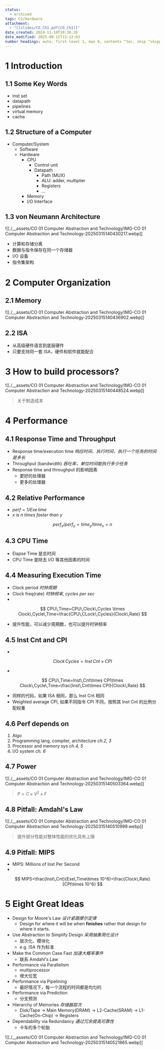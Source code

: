 ```yaml
---
status:
  - archived
tags: CS/Hardware
attachment:
  - "[[slides/CO_Ch1.pdf|CO_Ch1]]"
date_created: 2024-11-10T10:38:20
date_modified: 2025-09-12T13:12:03
number headings: auto, first-level 1, max 6, contents ^toc, skip ^skipped, 1.1
---
```


# 1 Introduction

## 1.1 Some Key Words

- inst set
- datapath
- pipelines
- virtual memory
- cache

## 1.2 Structure of a Computer

- Computer/System
	- Software
	- Hardware
		- CPU
			- Control unit
			- Datapath
				- Path (MUX)
				- ALU: adder, multiplier
				- Registers
				- ...
		- Memory
		- I/O Interface

## 1.3 von Neumann Architecture

![[./__assets/CO 01 Computer Abstraction and Technology/IMG-CO 01 Computer Abstraction and Technology-20250315140430217.webp]]

- 计算和存储分离
- 数据与指令保存在同一个存储器
- I/O 设备
- 指令集架构

# 2 Computer Organization

## 2.1 Memory

![[./__assets/CO 01 Computer Abstraction and Technology/IMG-CO 01 Computer Abstraction and Technology-20250315140436902.webp]]

## 2.2 ISA

- 从高级硬件语言到底层硬件
- 只要支持同一套 ISA，硬件和软件就能配合

# 3 How to build processors?

![[./__assets/CO 01 Computer Abstraction and Technology/IMG-CO 01 Computer Abstraction and Technology-20250315140448524.webp]]

> 关于制造成本

# 4 Performance

## 4.1 Response Time and Throughput

- Response time/execution time *响应时间、执行时间，执行一个任务的时间是多长*
- Throughput (bandwidth) *吞吐率，单位时间能执行多少任务*
- Response time and throughput 的影响因素
	- 更好的处理器
	- 更多的处理器

## 4.2 Relative Performance

- $perf=1/Exe\,time$
- *x is n times faster than y*

$$
perf_x/perf_y=time_y/time_x=n
$$ 

## 4.3 CPU Time

- Elapse Time 是总时间
- CPU Time 是除去 I/O 等其他因素的时间

## 4.4 Measuring Execution Time

- Clock period *时钟周期*
- Clock freq(rate) *时钟频率, cycles per sec*
-

$$
CPU\,Time=CPU\,Clock\,Cycles \times Clock\,Cycle\,Time=\frac{CPU\,CLock\,Cycles}{Clock\,Rate}
$$

- 提升性能，可以减少周期数，也可以提升时钟频率

## 4.5 Inst Cnt and CPI

-

$$
Clock\,Cycles=Inst\,Cnt\times CPI
$$

-

$$
CPU\,Time=Inst\,Cnt\times CPI\times Clock\,Cycle\,Time=\frac{Inst\,Cnt\times CPI}{Clock\,Rate}
$$

- 同样的代码，如果 ISA 相同，那么 Inst Cnt 相同
- Weighted average CPI, 如果不同指令 CPI 不同，按照其 Inst Cnt 的比例分配权重

## 4.6 Perf depends on

1. Algo
2. Programming lang, compiler, architecture *ch.2, 3*
3. Processor and memory sys *ch.4, 5*
4. I/O system *ch. 6*

## 4.7 Power

![[./__assets/CO 01 Computer Abstraction and Technology/IMG-CO 01 Computer Abstraction and Technology-20250315140503364.webp]]

> $P=C\times V^2\times F$

## 4.8 Pitfall: Amdahl's Law

![[./__assets/CO 01 Computer Abstraction and Technology/IMG-CO 01 Computer Abstraction and Technology-20250315140510999.webp]]

> 提升部分性能对整体性能的优化具有上限

## 4.9 Pitfall: MIPS

- MIPS: Millions of Inst Per Second
-

$$
MIPS=\frac{Inst\,Cnt}{Exe\,Time\times 10^6}=\frac{Clock\,Rate}{CPI\times 10^6}
$$

# 5 Eight Great Ideas

- Design for Moore's Law *设计紧跟摩尔定律*
	- Design for where it will be when **finishes** rather that design for where it starts.
- Use Abstraction to Simplify Design *采用抽象简化设计*
	- 层次化、模块化
	- e.g. ISA 作为标准
- Make the Common Case Fast *加速大概率事件*
	- 联系 Amdahl's Law
- Performance via Parallelism
	- multiprocessor
	- 增大位宽
- Performance via Pipelining
	- 最好情况下，每一个流程的时间都是均匀的
- Performance via Prediction
	- 分支预测
- Hierarchy of Memories *存储器层次*
	- Disk/Tape -> Main Memory(DRAM) -> L2-Cache(SRAM) -> L1-Cache(On-Chip) -> Registers
- Dependability via Redundancy *通过冗余提高可靠性*
	- 卡车的多个轮胎

![[./__assets/CO 01 Computer Abstraction and Technology/IMG-CO 01 Computer Abstraction and Technology-20250315140521865.webp]]
